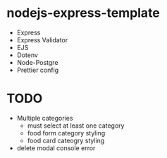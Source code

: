 # nodejs-express-template

-   Express
-   Express Validator
-   EJS
-   Dotenv
-   Node-Postgre
-   Prettier config

# TODO
- Multiple categories 
    - must select at least one category
    - food form category styling
    - food card cateogry styling
- delete modal console error